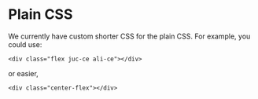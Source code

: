 # Plain CSS 

We currently have custom shorter CSS for the plain CSS. For example, you could use: 

```
<div class="flex juc-ce ali-ce"></div>
```
or easier,
```
<div class="center-flex"></div>
```
